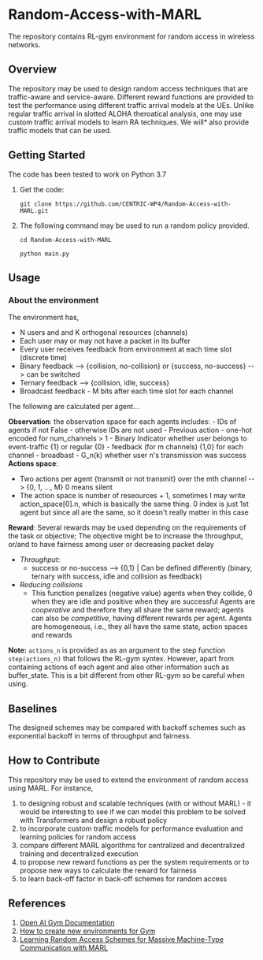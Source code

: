 # Random-Access-with-MARL
The repository contains RL-gym environment for random access in wireless networks. 

## Overview
The repository may be used to design random access techniques that are traffic-aware and service-aware. 
Different reward functions are provided to test the performance using different traffic arrival models at the UEs. 
Unlike regular traffic arrival in slotted ALOHA theroatical analysis, one may use custom traffic arrival models to learn RA techniques. We will* also provide traffic models that can be used.  

## Getting Started
The code has been tested to work on Python 3.7 

1. Get the code:
    ```
    git clone https://github.com/CENTRIC-WP4/Random-Access-with-MARL.git
    ```
3. The following command may be used to run a random policy provided. 
    ```
    cd Random-Access-with-MARL
    ```
    ```
   python main.py
    ```
## Usage

### About the environment

The environment has,

- N users and and K orthogonal resources (channels)
- Each user may or may not have a packet in its buffer
- Every user receives feedback from environment at each time slot (discrete time)
- Binary feedback --> {collision, no-collision} or {success, no-success} --> can be switched
- Ternary feedback --> {collision, idle, success}
- Broadcast feedback - M bits after each time slot for each channel

The following are calculated per agent...
    
**Observation**:
the observation space for each agents includes: 
    - IDs of agents if not False - otherwise IDs are not used
    - Previous action - one-hot encoded for num_channels > 1
    - Binary Indicator whether user belongs to event-traffic {1} or regular {0}
    - feedback (for m channels) {1,0} for each channel - broadbast
    - G_n(k) whether user n's transmission was success
**Actions space**:
- Two actions per agent {transmit or not transmit} over the mth channel --> {0, 1, ..., M}
0 means silent
- The action space is number of reseources + 1, sometimes I may write action_space[0].n, which is basically the same thing. 0 index is just 1st agent but since all are the same, so it doesn't really matter in this case
        
**Reward**:
Several rewards may be used depending on the requirements of the task or objective; 
The objective might be to increase the throughput, or/and to have fairness among user or decreasing packet delay
- *Throughput*:
    - success or no-success --> {0,1} | Can be defined differently (binary, ternary with success, idle and collision as feedback)
- *Reducing collisions*
    - This function penalizes (negative value) agents when they collide, 0 when they are idle and positive when they are successful
Agents are *cooperative* and therefore they all share the same reward; agents can also be *competitive*, having different rewards per agent. 
Agents are homogeneous, i.e., they all have the same state, action spaces and rewards

**Note:** `actions_n` is provided as  as an argument to the step function `step(actions_n)` that follows the RL-gym syntex. However, apart from containing actions of each agent and also other information such as buffer_state. This is a bit different from other RL-gym so be careful when using.

## Baselines
The designed schemes may be compared with backoff schemes such as exponential backoff in terms of throughput and fairness.

## How to Contribute
This repository may be used to extend the environment of random access using MARL. For instance,
1. to designing robust and scalable techniques (with or without MARL) - it would be interesting to see if we can model this problem to be solved with Transformers and design a robust policy
2. to incorporate custom traffic models for performance evaluation and learning policies for random access
3. compare different MARL algorithms for centralized and decentralized training and decentralized execution
4. to propose new reward functions as per the system requirements or to propose new ways to calculate the reward for fairness
5. to learn back-off factor in back-off schemes for random access

## References
1. [Open AI Gym Documentation](http://gym.openai.com/docs/)
2. [How to create new environments for Gym](https://github.com/openai/gym/blob/master/docs/creating-environments.md)
3. [Learning Random Access Schemes for Massive Machine-Type Communication with MARL
](https://arxiv.org/abs/2302.07837)
